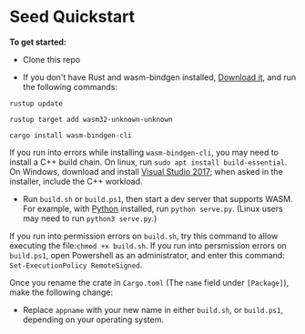 # Seed Quickstart

**To get started:**
- Clone this repo

- If you don't have Rust and wasm-bindgen installed, [Download it](https://www.rust-lang.org/tools/install), and run the following commands:

`rustup update`

`rustup target add wasm32-unknown-unknown`

`cargo install wasm-bindgen-cli`

If you run into errors while installing `wasm-bindgen-cli`, you may need to install a C++
build chain. On linux, run `sudo apt install build-essential`. On Windows, download and install
[Visual Studio 2017](https://visualstudio.microsoft.com/downloads/); when asked in the installer,
include the C++ workload.

 - Run `build.sh` or `build.ps1`, then start a dev server that supports WASM.
For example, with [Python](https://www.python.org/downloads/) installed, run `python serve.py`.
(Linux users may need to run `python3 serve.py`.)

If you run into permission errors on `build.sh`, try this command
to allow executing the file:`chmod +x build.sh`. If you run into persmission errors on `build.ps1`, open Powershell as an administrator, and enter this command: `Set-ExecutionPolicy RemoteSigned`.

Once you rename the crate in `Cargo.toml` (The `name` field under `[Package]`), make the 
following change:

- Replace `appname` with your new name in either `build.sh`, or `build.ps1`, depending on your
operating system.

